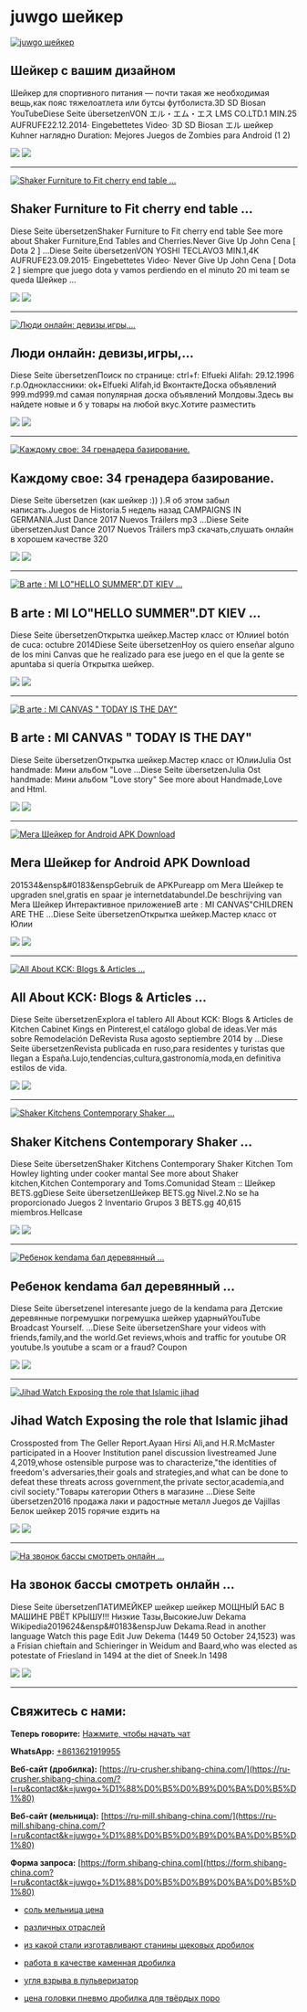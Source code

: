 # juwgo шейкер

<a href="https://swt.shibang-china.com/?n=lxq&l=ru&img&k=juwgo+%D1%88%D0%B5%D0%B9%D0%BA%D0%B5%D1%80" target="_blank">![juwgo шейкер](http://static.shibang-china.com/all-800x300/1124.jpg)</a>

## Шейкер с вашим дизайном
Шейкер для спортивного питания — почти такая же необходимая вещь,как пояс тяжелоатлета или бутсы футболиста.3D SD Biosan YouTubeDiese Seite übersetzenVON エル・エム・エス LMS CO.LTD.1 MIN.25 AUFRUFE22.12.2014· Eingebettetes Video· 3D SD Biosan エル шейкер Kuhner наглядно Duration: Mejores Juegos de Zombies para Android (1 2)


<a href="https://whatsapp.shibangsoft.com/WhatsApp.php" target="_blank" title="WhatsApp">![](http://static.shibang-china.com/icon/whatsapp.png)</a> <a href="https://swt.shibang-china.com/?n=lxq&l=ru&icon&k=juwgo+%D1%88%D0%B5%D0%B9%D0%BA%D0%B5%D1%80" target="_blank">![](http://static.shibang-china.com/icon/chat-ru.png)</a>

---

<a href="https://swt.shibang-china.com/?n=lxq&l=ru&img&k=juwgo+%D1%88%D0%B5%D0%B9%D0%BA%D0%B5%D1%80" target="_blank">![Shaker Furniture to Fit cherry end table …](http://static.shibang-china.com/all-800x300/1060.jpg)</a>

## Shaker Furniture to Fit cherry end table …
Diese Seite übersetzenShaker Furniture to Fit cherry end table See more about Shaker Furniture,End Tables and Cherries.Never Give Up John Cena [ Dota 2 ] …Diese Seite übersetzenVON YOSHI TECLAVO3 MIN.1,4K AUFRUFE23.09.2015· Eingebettetes Video· Never Give Up John Cena [ Dota 2 ] siempre que juego dota y vamos perdiendo en el minuto 20 mi team se queda Шейкер …


<a href="https://whatsapp.shibangsoft.com/WhatsApp.php" target="_blank" title="WhatsApp">![](http://static.shibang-china.com/icon/whatsapp.png)</a> <a href="https://swt.shibang-china.com/?n=lxq&l=ru&icon&k=juwgo+%D1%88%D0%B5%D0%B9%D0%BA%D0%B5%D1%80" target="_blank">![](http://static.shibang-china.com/icon/chat-ru.png)</a>

---

<a href="https://swt.shibang-china.com/?n=lxq&l=ru&img&k=juwgo+%D1%88%D0%B5%D0%B9%D0%BA%D0%B5%D1%80" target="_blank">![Люди онлайн: девизы,игры,…](http://static.shibang-china.com/all-800x300/441.jpg)</a>

## Люди онлайн: девизы,игры,…
Diese Seite übersetzenПоиск по странице: ctrl+f: Elfueki Alifah: 29.12.1996 г.р.Одноклассники: ok+Elfueki Alifah,id ВконтактеДоска объявлений 999.md999.md самая популярная доска объявлений Молдовы.Здесь вы найдете новые и б у товары на любой вкус.Хотите разместить


<a href="https://whatsapp.shibangsoft.com/WhatsApp.php" target="_blank" title="WhatsApp">![](http://static.shibang-china.com/icon/whatsapp.png)</a> <a href="https://swt.shibang-china.com/?n=lxq&l=ru&icon&k=juwgo+%D1%88%D0%B5%D0%B9%D0%BA%D0%B5%D1%80" target="_blank">![](http://static.shibang-china.com/icon/chat-ru.png)</a>

---

<a href="https://swt.shibang-china.com/?n=lxq&l=ru&img&k=juwgo+%D1%88%D0%B5%D0%B9%D0%BA%D0%B5%D1%80" target="_blank">![Каждому свое: 34 гренадера базирование.](http://static.shibang-china.com/all-800x300/368.jpg)</a>

## Каждому свое: 34 гренадера базирование.
Diese Seite übersetzen (как шейкер :)) ).Я об этом забыл написать.Juegos de Historia.5 недель назад CAMPAIGNS IN GERMANIA.Just Dance 2017 Nuevos Tráilers mp3 …Diese Seite übersetzenJust Dance 2017 Nuevos Tráilers mp3 скачать,слушать онлайн в хорошем качестве 320


<a href="https://whatsapp.shibangsoft.com/WhatsApp.php" target="_blank" title="WhatsApp">![](http://static.shibang-china.com/icon/whatsapp.png)</a> <a href="https://swt.shibang-china.com/?n=lxq&l=ru&icon&k=juwgo+%D1%88%D0%B5%D0%B9%D0%BA%D0%B5%D1%80" target="_blank">![](http://static.shibang-china.com/icon/chat-ru.png)</a>

---

<a href="https://swt.shibang-china.com/?n=lxq&l=ru&img&k=juwgo+%D1%88%D0%B5%D0%B9%D0%BA%D0%B5%D1%80" target="_blank">![B arte : MI LO"HELLO SUMMER".DT KIEV …](http://static.shibang-china.com/all-800x300/1018.jpg)</a>

## B arte : MI LO"HELLO SUMMER".DT KIEV …
Diese Seite übersetzenОткрытка шейкер.Мастер класс от Юлииel botón de cuca: octubre 2014Diese Seite übersetzenHoy os quiero enseñar alguno de los mini Canvas que he realizado para ese juego en el que la gente se apuntaba si quería Открытка шейкер.


<a href="https://whatsapp.shibangsoft.com/WhatsApp.php" target="_blank" title="WhatsApp">![](http://static.shibang-china.com/icon/whatsapp.png)</a> <a href="https://swt.shibang-china.com/?n=lxq&l=ru&icon&k=juwgo+%D1%88%D0%B5%D0%B9%D0%BA%D0%B5%D1%80" target="_blank">![](http://static.shibang-china.com/icon/chat-ru.png)</a>

---

<a href="https://swt.shibang-china.com/?n=lxq&l=ru&img&k=juwgo+%D1%88%D0%B5%D0%B9%D0%BA%D0%B5%D1%80" target="_blank">![B arte : MI CANVAS " TODAY IS THE DAY"](http://static.shibang-china.com/all-800x300/309.jpg)</a>

## B arte : MI CANVAS " TODAY IS THE DAY"
Diese Seite übersetzenОткрытка шейкер.Мастер класс от ЮлииJulia Ost handmade: Мини альбом "Love …Diese Seite übersetzenJulia Ost handmade: Мини альбом "Love story" See more about Handmade,Love and Html.


<a href="https://whatsapp.shibangsoft.com/WhatsApp.php" target="_blank" title="WhatsApp">![](http://static.shibang-china.com/icon/whatsapp.png)</a> <a href="https://swt.shibang-china.com/?n=lxq&l=ru&icon&k=juwgo+%D1%88%D0%B5%D0%B9%D0%BA%D0%B5%D1%80" target="_blank">![](http://static.shibang-china.com/icon/chat-ru.png)</a>

---

<a href="https://swt.shibang-china.com/?n=lxq&l=ru&img&k=juwgo+%D1%88%D0%B5%D0%B9%D0%BA%D0%B5%D1%80" target="_blank">![Мега Шейкер for Android APK Download](http://static.shibang-china.com/all-800x300/1438.jpg)</a>

## Мега Шейкер for Android APK Download
201534&ensp&#0183&enspGebruik de APKPureapp om Мега Шейкер te upgraden snel,gratis en spaar je internetdatabundel.De beschrijving van Мега Шейкер Интерактивное приложениеB arte : MI CANVAS"CHILDREN ARE THE …Diese Seite übersetzenОткрытка шейкер.Мастер класс от Юлии


<a href="https://whatsapp.shibangsoft.com/WhatsApp.php" target="_blank" title="WhatsApp">![](http://static.shibang-china.com/icon/whatsapp.png)</a> <a href="https://swt.shibang-china.com/?n=lxq&l=ru&icon&k=juwgo+%D1%88%D0%B5%D0%B9%D0%BA%D0%B5%D1%80" target="_blank">![](http://static.shibang-china.com/icon/chat-ru.png)</a>

---

<a href="https://swt.shibang-china.com/?n=lxq&l=ru&img&k=juwgo+%D1%88%D0%B5%D0%B9%D0%BA%D0%B5%D1%80" target="_blank">![All About KCK: Blogs & Articles …](http://static.shibang-china.com/all-800x300/1085.jpg)</a>

## All About KCK: Blogs & Articles …
Diese Seite übersetzenExplora el tablero All About KCK: Blogs & Articles de Kitchen Cabinet Kings en Pinterest,el catálogo global de ideas.Ver más sobre Remodelación DeRevista Rusa agosto septiembre 2014 by …Diese Seite übersetzenRevista publicada en ruso,para residentes y turistas que llegan a España.Lujo,tendencias,cultura,gastronomía,moda,en definitiva estilos de vida.


<a href="https://whatsapp.shibangsoft.com/WhatsApp.php" target="_blank" title="WhatsApp">![](http://static.shibang-china.com/icon/whatsapp.png)</a> <a href="https://swt.shibang-china.com/?n=lxq&l=ru&icon&k=juwgo+%D1%88%D0%B5%D0%B9%D0%BA%D0%B5%D1%80" target="_blank">![](http://static.shibang-china.com/icon/chat-ru.png)</a>

---

<a href="https://swt.shibang-china.com/?n=lxq&l=ru&img&k=juwgo+%D1%88%D0%B5%D0%B9%D0%BA%D0%B5%D1%80" target="_blank">![Shaker Kitchens Contemporary Shaker …](http://static.shibang-china.com/all-800x300/1181.jpg)</a>

## Shaker Kitchens Contemporary Shaker …
Diese Seite übersetzenShaker Kitchens Contemporary Shaker Kitchen Tom Howley lighting under cooker mantal See more about Shaker kitchen,Kitchen Contemporary and Toms.Comunidad Steam :: Шейкер BETS.ggDiese Seite übersetzenШейкер BETS.gg Nivel.2.No se ha proporcionado Juegos 2 Inventario Grupos 3 BETS.gg 40,615 miembros.Hellcase


<a href="https://whatsapp.shibangsoft.com/WhatsApp.php" target="_blank" title="WhatsApp">![](http://static.shibang-china.com/icon/whatsapp.png)</a> <a href="https://swt.shibang-china.com/?n=lxq&l=ru&icon&k=juwgo+%D1%88%D0%B5%D0%B9%D0%BA%D0%B5%D1%80" target="_blank">![](http://static.shibang-china.com/icon/chat-ru.png)</a>

---

<a href="https://swt.shibang-china.com/?n=lxq&l=ru&img&k=juwgo+%D1%88%D0%B5%D0%B9%D0%BA%D0%B5%D1%80" target="_blank">![Ребенок kendama бал деревянный …](http://static.shibang-china.com/all-800x300/184.jpg)</a>

## Ребенок kendama бал деревянный …
Diese Seite übersetzenel interesante juego de la kendama para Детские деревянные погремушки погремушка шейкер ударныйYouTube Broadcast Yourself. …Diese Seite übersetzenShare your videos with friends,family,and the world.Get reviews,whois and traffic for youtube OR youtube.Is youtube a scam or a fraud? Coupon


<a href="https://whatsapp.shibangsoft.com/WhatsApp.php" target="_blank" title="WhatsApp">![](http://static.shibang-china.com/icon/whatsapp.png)</a> <a href="https://swt.shibang-china.com/?n=lxq&l=ru&icon&k=juwgo+%D1%88%D0%B5%D0%B9%D0%BA%D0%B5%D1%80" target="_blank">![](http://static.shibang-china.com/icon/chat-ru.png)</a>

---

<a href="https://swt.shibang-china.com/?n=lxq&l=ru&img&k=juwgo+%D1%88%D0%B5%D0%B9%D0%BA%D0%B5%D1%80" target="_blank">![Jihad Watch Exposing the role that Islamic jihad](http://static.shibang-china.com/all-800x300/384.jpg)</a>

## Jihad Watch Exposing the role that Islamic jihad
Crossposted from The Geller Report.Ayaan Hirsi Ali,and H.R.McMaster participated in a Hoover Institution panel discussion livestreamed June 4,2019,whose ostensible purpose was to characterize,"the identities of freedom's adversaries,their goals and strategies,and what can be done to defeat these threats across government,the private sector,academia,and civil society."Товары категории Others в магазине …Diese Seite übersetzen2016 продажа лаки и радостные металл Juegos де Vajillas Белок шейкер 2015 горячие ездить на


<a href="https://whatsapp.shibangsoft.com/WhatsApp.php" target="_blank" title="WhatsApp">![](http://static.shibang-china.com/icon/whatsapp.png)</a> <a href="https://swt.shibang-china.com/?n=lxq&l=ru&icon&k=juwgo+%D1%88%D0%B5%D0%B9%D0%BA%D0%B5%D1%80" target="_blank">![](http://static.shibang-china.com/icon/chat-ru.png)</a>

---

<a href="https://swt.shibang-china.com/?n=lxq&l=ru&img&k=juwgo+%D1%88%D0%B5%D0%B9%D0%BA%D0%B5%D1%80" target="_blank">![На звонок бассы смотреть онлайн …](http://static.shibang-china.com/all-800x300/327.jpg)</a>

## На звонок бассы смотреть онлайн …
Diese Seite übersetzenПАТИМЕЙКЕР шейкер шейкер МОЩНЫЙ БАС В МАШИНЕ РВЁТ КРЫШУ!!! Низкие Тазы,ВысокиеJuw Dekama Wikipedia2019624&ensp&#0183&enspJuw Dekama.Read in another language Watch this page Edit Juw Dekema (1449 50 October 24,1523) was a Frisian chieftain and Schieringer in Weidum and Baard,who was elected as potestate of Friesland in 1494 at the diet of Sneek.In 1498


<a href="https://whatsapp.shibangsoft.com/WhatsApp.php" target="_blank" title="WhatsApp">![](http://static.shibang-china.com/icon/whatsapp.png)</a> <a href="https://swt.shibang-china.com/?l=ru&icon&k=juwgo+%D1%88%D0%B5%D0%B9%D0%BA%D0%B5%D1%80" target="_blank">![](http://static.shibang-china.com/icon/chat-ru.png)</a>

---
## Свяжитесь с нами:

**Теперь говорите:** [Нажмите, чтобы начать чат](https://swt.shibang-china.com?l=ru&contact&k=juwgo+%D1%88%D0%B5%D0%B9%D0%BA%D0%B5%D1%80)

**WhatsApp:**  [+8613621919955](https://whatsapp.shibangsoft.com/WhatsApp.php)

**Веб-сайт (дробилка):** [https://ru-crusher.shibang-china.com/](https://ru-crusher.shibang-china.com/?l=ru&contact&k=juwgo+%D1%88%D0%B5%D0%B9%D0%BA%D0%B5%D1%80)

**Веб-сайт (мельница):** [https://ru-mill.shibang-china.com/](https://ru-mill.shibang-china.com/?l=ru&contact&k=juwgo+%D1%88%D0%B5%D0%B9%D0%BA%D0%B5%D1%80)

**Форма запроса:** [https://form.shibang-china.com](https://form.shibang-china.com?l=ru&contact&k=juwgo+%D1%88%D0%B5%D0%B9%D0%BA%D0%B5%D1%80)

* [соль мельница цена](../53/%D1%81%D0%BE%D0%BB%D1%8C%20%D0%BC%D0%B5%D0%BB%D1%8C%D0%BD%D0%B8%D1%86%D0%B0%20%D1%86%D0%B5%D0%BD%D0%B0.md)

* [различных отраслей](../51/%D1%80%D0%B0%D0%B7%D0%BB%D0%B8%D1%87%D0%BD%D1%8B%D1%85%20%D0%BE%D1%82%D1%80%D0%B0%D1%81%D0%BB%D0%B5%D0%B9.md)

* [из какой стали изготавливают станины щековых дробилок](../53/%D0%B8%D0%B7%20%D0%BA%D0%B0%D0%BA%D0%BE%D0%B9%20%D1%81%D1%82%D0%B0%D0%BB%D0%B8%20%D0%B8%D0%B7%D0%B3%D0%BE%D1%82%D0%B0%D0%B2%D0%BB%D0%B8%D0%B2%D0%B0%D1%8E%D1%82%20%D1%81%D1%82%D0%B0%D0%BD%D0%B8%D0%BD%D1%8B%20%D1%89%D0%B5%D0%BA%D0%BE%D0%B2%D1%8B%D1%85%20%D0%B4%D1%80%D0%BE%D0%B1%D0%B8%D0%BB%D0%BE%D0%BA.md)

* [работа в качестве каменная дробилка](../58/%D1%80%D0%B0%D0%B1%D0%BE%D1%82%D0%B0%20%D0%B2%20%D0%BA%D0%B0%D1%87%D0%B5%D1%81%D1%82%D0%B2%D0%B5%20%D0%BA%D0%B0%D0%BC%D0%B5%D0%BD%D0%BD%D0%B0%D1%8F%20%D0%B4%D1%80%D0%BE%D0%B1%D0%B8%D0%BB%D0%BA%D0%B0.md)

* [угля взрыва в пульверизатор](../51/%D1%83%D0%B3%D0%BB%D1%8F%20%D0%B2%D0%B7%D1%80%D1%8B%D0%B2%D0%B0%20%D0%B2%20%D0%BF%D1%83%D0%BB%D1%8C%D0%B2%D0%B5%D1%80%D0%B8%D0%B7%D0%B0%D1%82%D0%BE%D1%80.md)

* [цена головки пневмо дробилка для твёрдых поро](../57/%D1%86%D0%B5%D0%BD%D0%B0%20%D0%B3%D0%BE%D0%BB%D0%BE%D0%B2%D0%BA%D0%B8%20%D0%BF%D0%BD%D0%B5%D0%B2%D0%BC%D0%BE%20%D0%B4%D1%80%D0%BE%D0%B1%D0%B8%D0%BB%D0%BA%D0%B0%20%D0%B4%D0%BB%D1%8F%20%D1%82%D0%B2%D1%91%D1%80%D0%B4%D1%8B%D1%85%20%D0%BF%D0%BE%D1%80%D0%BE.md)